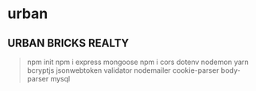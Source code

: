 # urban

## URBAN BRICKS REALTY

> npm init
> npm i express mongoose
> npm i cors dotenv nodemon yarn bcryptjs jsonwebtoken validator nodemailer cookie-parser body-parser mysql
